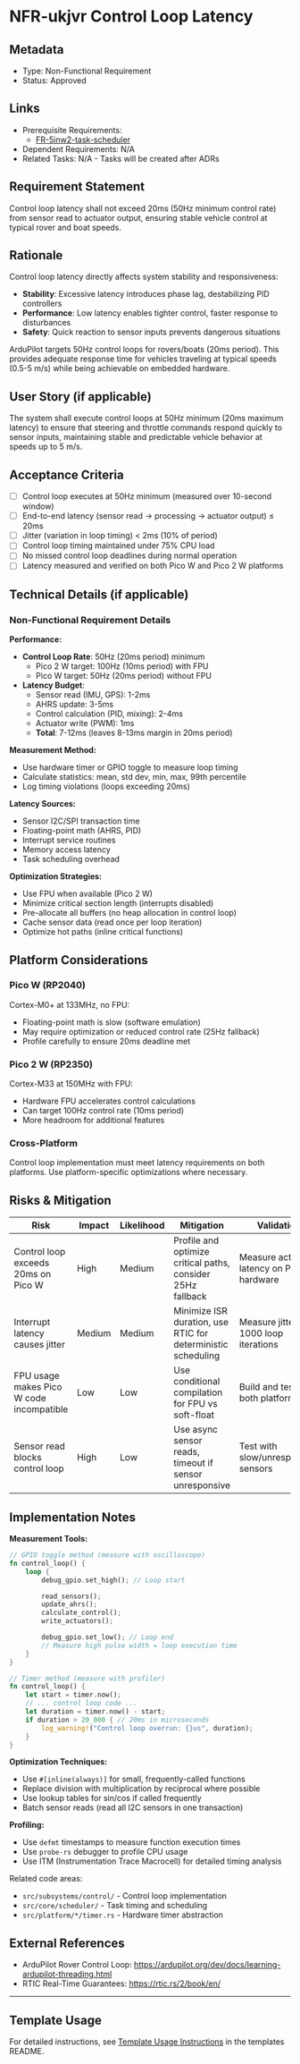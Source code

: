 # NFR-ukjvr Control Loop Latency

## Metadata

- Type: Non-Functional Requirement
- Status: Approved

## Links

- Prerequisite Requirements:
  - [FR-5inw2-task-scheduler](FR-5inw2-task-scheduler.md)
- Dependent Requirements: N/A
- Related Tasks: N/A - Tasks will be created after ADRs

## Requirement Statement

Control loop latency shall not exceed 20ms (50Hz minimum control rate) from sensor read to actuator output, ensuring stable vehicle control at typical rover and boat speeds.

## Rationale

Control loop latency directly affects system stability and responsiveness:

- **Stability**: Excessive latency introduces phase lag, destabilizing PID controllers
- **Performance**: Low latency enables tighter control, faster response to disturbances
- **Safety**: Quick reaction to sensor inputs prevents dangerous situations

ArduPilot targets 50Hz control loops for rovers/boats (20ms period). This provides adequate response time for vehicles traveling at typical speeds (0.5-5 m/s) while being achievable on embedded hardware.

## User Story (if applicable)

The system shall execute control loops at 50Hz minimum (20ms maximum latency) to ensure that steering and throttle commands respond quickly to sensor inputs, maintaining stable and predictable vehicle behavior at speeds up to 5 m/s.

## Acceptance Criteria

- [ ] Control loop executes at 50Hz minimum (measured over 10-second window)
- [ ] End-to-end latency (sensor read → processing → actuator output) ≤ 20ms
- [ ] Jitter (variation in loop timing) < 2ms (10% of period)
- [ ] Control loop timing maintained under 75% CPU load
- [ ] No missed control loop deadlines during normal operation
- [ ] Latency measured and verified on both Pico W and Pico 2 W platforms

## Technical Details (if applicable)

### Non-Functional Requirement Details

**Performance:**

- **Control Loop Rate**: 50Hz (20ms period) minimum
  - Pico 2 W target: 100Hz (10ms period) with FPU
  - Pico W target: 50Hz (20ms period) without FPU
- **Latency Budget**:
  - Sensor read (IMU, GPS): 1-2ms
  - AHRS update: 3-5ms
  - Control calculation (PID, mixing): 2-4ms
  - Actuator write (PWM): 1ms
  - **Total**: 7-12ms (leaves 8-13ms margin in 20ms period)

**Measurement Method:**

- Use hardware timer or GPIO toggle to measure loop timing
- Calculate statistics: mean, std dev, min, max, 99th percentile
- Log timing violations (loops exceeding 20ms)

**Latency Sources:**

- Sensor I2C/SPI transaction time
- Floating-point math (AHRS, PID)
- Interrupt service routines
- Memory access latency
- Task scheduling overhead

**Optimization Strategies:**

- Use FPU when available (Pico 2 W)
- Minimize critical section length (interrupts disabled)
- Pre-allocate all buffers (no heap allocation in control loop)
- Cache sensor data (read once per loop iteration)
- Optimize hot paths (inline critical functions)

## Platform Considerations

### Pico W (RP2040)

Cortex-M0+ at 133MHz, no FPU:

- Floating-point math is slow (software emulation)
- May require optimization or reduced control rate (25Hz fallback)
- Profile carefully to ensure 20ms deadline met

### Pico 2 W (RP2350)

Cortex-M33 at 150MHz with FPU:

- Hardware FPU accelerates control calculations
- Can target 100Hz control rate (10ms period)
- More headroom for additional features

### Cross-Platform

Control loop implementation must meet latency requirements on both platforms. Use platform-specific optimizations where necessary.

## Risks & Mitigation

| Risk                                     | Impact | Likelihood | Mitigation                                                   | Validation                                |
| ---------------------------------------- | ------ | ---------- | ------------------------------------------------------------ | ----------------------------------------- |
| Control loop exceeds 20ms on Pico W      | High   | Medium     | Profile and optimize critical paths, consider 25Hz fallback  | Measure actual latency on Pico W hardware |
| Interrupt latency causes jitter          | Medium | Medium     | Minimize ISR duration, use RTIC for deterministic scheduling | Measure jitter over 1000 loop iterations  |
| FPU usage makes Pico W code incompatible | Low    | Low        | Use conditional compilation for FPU vs soft-float            | Build and test on both platforms          |
| Sensor read blocks control loop          | High   | Low        | Use async sensor reads, timeout if sensor unresponsive       | Test with slow/unresponsive sensors       |

## Implementation Notes

**Measurement Tools:**

```rust
// GPIO toggle method (measure with oscilloscope)
fn control_loop() {
    loop {
        debug_gpio.set_high(); // Loop start

        read_sensors();
        update_ahrs();
        calculate_control();
        write_actuators();

        debug_gpio.set_low(); // Loop end
        // Measure high pulse width = loop execution time
    }
}

// Timer method (measure with profiler)
fn control_loop() {
    let start = timer.now();
    // ... control loop code ...
    let duration = timer.now() - start;
    if duration > 20_000 { // 20ms in microseconds
        log_warning!("Control loop overrun: {}us", duration);
    }
}
```

**Optimization Techniques:**

- Use `#[inline(always)]` for small, frequently-called functions
- Replace division with multiplication by reciprocal where possible
- Use lookup tables for sin/cos if called frequently
- Batch sensor reads (read all I2C sensors in one transaction)

**Profiling:**

- Use `defmt` timestamps to measure function execution times
- Use `probe-rs` debugger to profile CPU usage
- Use ITM (Instrumentation Trace Macrocell) for detailed timing analysis

Related code areas:

- `src/subsystems/control/` - Control loop implementation
- `src/core/scheduler/` - Task timing and scheduling
- `src/platform/*/timer.rs` - Hardware timer abstraction

## External References

- ArduPilot Rover Control Loop: <https://ardupilot.org/dev/docs/learning-ardupilot-threading.html>
- RTIC Real-Time Guarantees: <https://rtic.rs/2/book/en/>

---

## Template Usage

For detailed instructions, see [Template Usage Instructions](../templates/README.md#individual-requirement-template-requirementsmd) in the templates README.
